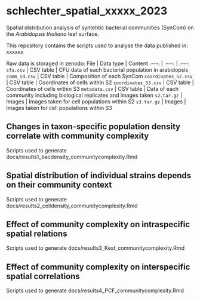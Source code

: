 # schlechter_spatial_xxxxx_2023
Spatial distribution analysis of syntehtic bacterial communities (SynCom) on the _Arabidopsis thaliana_ leaf surface.

This repository contains the scripts used to analyse the data published in: xxxxxx 

Raw data is storaged in zenodo:
File | Data type | Content
:---: | :---: | :---:
`cfu.csv` | CSV table | CFU data of each bacterial population in arabidopsis
`comm_id.csv` | CSV table | Composition of each SynCom
`coordinates_S2.csv` | CSV table | Coordinates of cells within S2
`coordinates_S3.csv` | CSV table | Coordinates of cells within S3
`metadata.csv` | CSV table | Data of each community including biological replicates and images taken
`s2.tar.gz` | Images | Images taken for cell populations within S2
`s3.tar.gz` | Images | Images taken for cell populations within S3

## Changes in taxon-specific population density correlate with community complexity
Scripts used to generate docs/results1_bacdensity_communitycomplexity.Rmd

## Spatial distribution of individual strains depends on their community context
Scripts used to generate docs/results2_celldensity_communitycomplexity.Rmd

## Effect of community complexity on intraspecific spatial relations
Scripts used to generate docs/results3_Kest_communitycomplexity.Rmd

## Effect of community complexity on interspecific spatial correlations
Scripts used to generate docs/results4_PCF_communitycomplexity.Rmd
